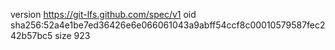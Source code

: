 version https://git-lfs.github.com/spec/v1
oid sha256:52a4e1be7ed36426e6e066061043a9abff54ccf8c00010579587fec242b57bc5
size 923
